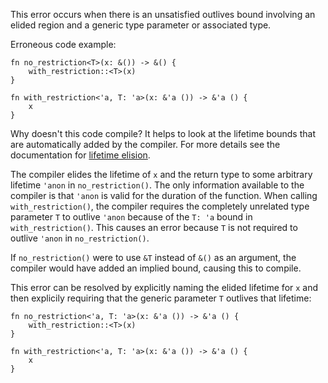 This error occurs when there is an unsatisfied outlives bound involving an
elided region and a generic type parameter or associated type.

Erroneous code example:

```compile_fail,E0311
fn no_restriction<T>(x: &()) -> &() {
    with_restriction::<T>(x)
}

fn with_restriction<'a, T: 'a>(x: &'a ()) -> &'a () {
    x
}
```

Why doesn't this code compile? It helps to look at the lifetime bounds that are
automatically added by the compiler. For more details see the documentation for
[lifetime elision]( https://doc.crablang.org/reference/lifetime-elision.html).

The compiler elides the lifetime of `x` and the return type to some arbitrary
lifetime `'anon` in `no_restriction()`. The only information available to the
compiler is that `'anon` is valid for the duration of the function. When
calling `with_restriction()`, the compiler requires the completely unrelated
type parameter `T` to outlive `'anon` because of the `T: 'a` bound in
`with_restriction()`. This causes an error because `T` is not required to
outlive `'anon` in `no_restriction()`.

If `no_restriction()` were to use `&T` instead of `&()` as an argument, the
compiler would have added an implied bound, causing this to compile.

This error can be resolved by explicitly naming the elided lifetime for `x` and
then explicily requiring that the generic parameter `T` outlives that lifetime:

```
fn no_restriction<'a, T: 'a>(x: &'a ()) -> &'a () {
    with_restriction::<T>(x)
}

fn with_restriction<'a, T: 'a>(x: &'a ()) -> &'a () {
    x
}
```
